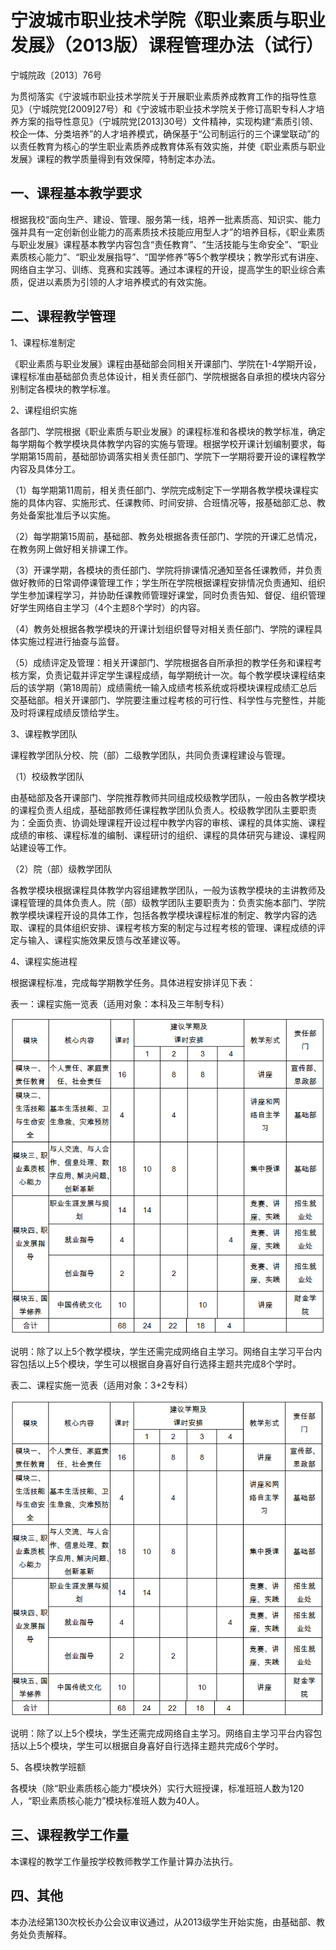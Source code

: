 # 宁波城市职业技术学院《职业素质与职业发展》（2013版）课程管理办法（试行）

宁城院政〔2013〕76号

为贯彻落实《宁波城市职业技术学院关于开展职业素质养成教育工作的指导性意见》（宁城院党[2009]27号）和《宁波城市职业技术学院关于修订高职专科人才培养方案的指导性意见》（宁城院党[2013]30号）文件精神，实现构建“素质引领、校企一体、分类培养”的人才培养模式，确保基于“公司制运行的三个课堂联动”的以责任教育为核心的学生职业素质养成教育体系有效实施，并使《职业素质与职业发展》课程的教学质量得到有效保障，特制定本办法。

## 一、课程基本教学要求

根据我校“面向生产、建设、管理、服务第一线，培养一批素质高、知识实、能力强并具有一定创新创业能力的高素质技术技能应用型人才”的培养目标，《职业素质与职业发展》课程基本教学内容包含“责任教育”、“生活技能与生命安全”、“职业素质核心能力”、“职业发展指导”、“国学修养”等5个教学模块；教学形式有讲座、网络自主学习、训练、竞赛和实践等。通过本课程的开设，提高学生的职业综合素质，促进以素质为引领的人才培养模式的有效实施。

## 二、课程教学管理

1、课程标准制定

《职业素质与职业发展》课程由基础部会同相关开课部门、学院在1-4学期开设，课程标准由基础部负责总体设计，相关责任部门、学院根据各自承担的模块内容分别制定各模块的教学标准。

2、课程组织实施

各部门、学院根据《职业素质与职业发展》的课程标准和各模块的教学标准，确定每学期每个教学模块具体教学内容的实施与管理。根据学校开课计划编制要求，每学期第15周前，基础部协调落实相关责任部门、学院下一学期将要开设的课程教学内容及具体分工。

（1）每学期第11周前，相关责任部门、学院完成制定下一学期各教学模块课程实施的具体内容、实施形式、任课教师、时间安排、合班情况等，报基础部汇总、教务处备案批准后予以实施。

（2）每学期第15周前，基础部、教务处根据各责任部门、学院的开课汇总情况，在教务网上做好相关排课工作。

（3）开课学期，各模块的责任部门、学院将排课情况通知至各任课教师，并负责做好教师的日常调停课管理工作；学生所在学院根据课程安排情况负责通知、组织学生参加课程学习，并协助任课教师管理好课堂，同时负责告知、督促、组织管理好学生网络自主学习（4个主题8个学时）的内容。

（4）教务处根据各教学模块的开课计划组织督导对相关责任部门、学院的课程具体实施过程进行抽查与监督。

（5）成绩评定及管理：相关开课部门、学院根据各自所承担的教学任务和课程考核方案，负责记载并评定学生课程成绩，每学期统计一次。每个教学模块课程结束后的该学期（第18周前）成绩需统一输入成绩考核系统或将模块课程成绩汇总后交基础部。相关开课部门、学院要注重过程考核的可行性、科学性与完整性，并能及时将课程成绩反馈给学生。

3、课程教学团队

课程教学团队分校、院（部）二级教学团队，共同负责课程建设与管理。

（1）校级教学团队

由基础部及各开课部门、学院推荐教师共同组成校级教学团队，一般由各教学模块的课程负责人组成，基础部教师任课程教学团队负责人。校级教学团队主要职责为：全面负责、协调处理课程开设过程中教学内容的审核、课程的具体实施、课程成绩的审核、课程标准的编制、课程研讨的组织、课程的具体研究与建设、课程网站建设等工作。

（2）院（部）级教学团队

各教学模块根据课程具体教学内容组建教学团队，一般为该教学模块的主讲教师及课程管理的具体负责人。院（部）级教学团队主要职责为：负责实施本部门、学院教学模块课程开设的具体工作，包括各教学模块课程标准的制定、教学内容的选取、课程的具体组织安排、课程考核方案的制定与过程考核的管理、课程成绩的评定与输入、课程实施效果反馈与改革建议等。

4、课程实施进程

根据课程标准，完成每学期教学任务。具体进程安排详见下表：

表一：课程实施一览表（适用对象：本科及三年制专科）

![](./images/professional-quality-1.png)

说明：除了以上5个教学模块，学生还需完成网络自主学习。网络自主学习平台内容包括以上5个模块，学生可以根据自身喜好自行选择主题共完成8个学时。

表二、课程实施一览表（适用对象：3+2专科）

![](./images/professional-quality-2.png)

说明：除了以上5个模块，学生还需完成网络自主学习。网络自主学习平台内容包括以上5个模块，学生可以根据自身喜好自行选择主题共完成6个学时。

5、各模块教学班额

各模块（除“职业素质核心能力”模块外）实行大班授课，标准班班人数为120人，“职业素质核心能力”模块标准班人数为40人。

## 三、课程教学工作量

本课程的教学工作量按学校教师教学工作量计算办法执行。

## 四、其他

本办法经第130次校长办公会议审议通过，从2013级学生开始实施，由基础部、教务处负责解释。